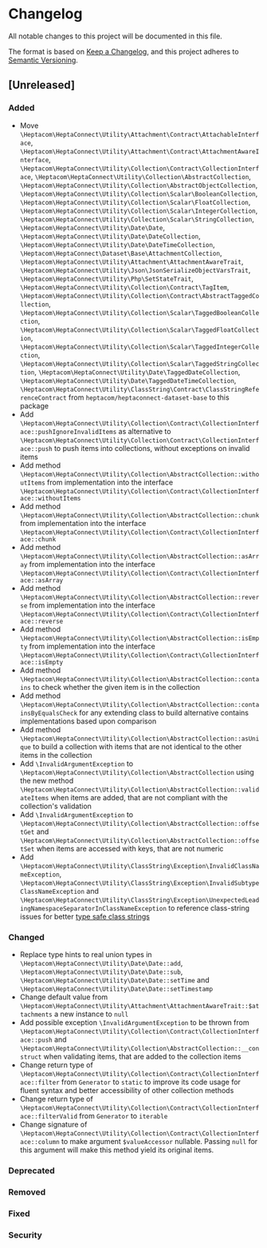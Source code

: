 # Changelog

All notable changes to this project will be documented in this file.

The format is based on [Keep a Changelog](https://keepachangelog.com/en/1.0.0/),
and this project adheres to [Semantic Versioning](https://semver.org/spec/v2.0.0.html).

## [Unreleased]

### Added

- Move `\Heptacom\HeptaConnect\Utility\Attachment\Contract\AttachableInterface`, `\Heptacom\HeptaConnect\Utility\Attachment\Contract\AttachmentAwareInterface`, `\Heptacom\HeptaConnect\Utility\Collection\Contract\CollectionInterface`, `\Heptacom\HeptaConnect\Utility\Collection\AbstractCollection`, `\Heptacom\HeptaConnect\Utility\Collection\AbstractObjectCollection`, `\Heptacom\HeptaConnect\Utility\Collection\Scalar\BooleanCollection`, `\Heptacom\HeptaConnect\Utility\Collection\Scalar\FloatCollection`, `\Heptacom\HeptaConnect\Utility\Collection\Scalar\IntegerCollection`, `\Heptacom\HeptaConnect\Utility\Collection\Scalar\StringCollection`, `\Heptacom\HeptaConnect\Utility\Date\Date`, `\Heptacom\HeptaConnect\Utility\Date\DateCollection`, `\Heptacom\HeptaConnect\Utility\Date\DateTimeCollection`, `\Heptacom\HeptaConnect\Dataset\Base\AttachmentCollection`, `\Heptacom\HeptaConnect\Utility\Attachment\AttachmentAwareTrait`, `\Heptacom\HeptaConnect\Utility\Json\JsonSerializeObjectVarsTrait`, `\Heptacom\HeptaConnect\Utility\Php\SetStateTrait`, `\Heptacom\HeptaConnect\Utility\Collection\Contract\TagItem`, `\Heptacom\HeptaConnect\Utility\Collection\Contract\AbstractTaggedCollection`, `\Heptacom\HeptaConnect\Utility\Collection\Scalar\TaggedBooleanCollection`, `\Heptacom\HeptaConnect\Utility\Collection\Scalar\TaggedFloatCollection`, `\Heptacom\HeptaConnect\Utility\Collection\Scalar\TaggedIntegerCollection`, `\Heptacom\HeptaConnect\Utility\Collection\Scalar\TaggedStringCollection`, `\Heptacom\HeptaConnect\Utility\Date\TaggedDateCollection`, `\Heptacom\HeptaConnect\Utility\Date\TaggedDateTimeCollection`, `\Heptacom\HeptaConnect\Utility\ClassString\Contract\ClassStringReferenceContract` from `heptacom/heptaconnect-dataset-base` to this package
- Add `\Heptacom\HeptaConnect\Utility\Collection\Contract\CollectionInterface::pushIgnoreInvalidItems` as alternative to `\Heptacom\HeptaConnect\Utility\Collection\Contract\CollectionInterface::push` to push items into collections, without exceptions on invalid items
- Add method `\Heptacom\HeptaConnect\Utility\Collection\AbstractCollection::withoutItems` from implementation into the interface `\Heptacom\HeptaConnect\Utility\Collection\Contract\CollectionInterface::withoutItems`
- Add method `\Heptacom\HeptaConnect\Utility\Collection\AbstractCollection::chunk` from implementation into the interface `\Heptacom\HeptaConnect\Utility\Collection\Contract\CollectionInterface::chunk`
- Add method `\Heptacom\HeptaConnect\Utility\Collection\AbstractCollection::asArray` from implementation into the interface `\Heptacom\HeptaConnect\Utility\Collection\Contract\CollectionInterface::asArray`
- Add method `\Heptacom\HeptaConnect\Utility\Collection\AbstractCollection::reverse` from implementation into the interface `\Heptacom\HeptaConnect\Utility\Collection\Contract\CollectionInterface::reverse`
- Add method `\Heptacom\HeptaConnect\Utility\Collection\AbstractCollection::isEmpty` from implementation into the interface `\Heptacom\HeptaConnect\Utility\Collection\Contract\CollectionInterface::isEmpty`
- Add method `\Heptacom\HeptaConnect\Utility\Collection\AbstractCollection::contains` to check whether the given item is in the collection
- Add method `\Heptacom\HeptaConnect\Utility\Collection\AbstractCollection::containsByEqualsCheck` for any extending class to build alternative contains implementations based upon comparison
- Add method `\Heptacom\HeptaConnect\Utility\Collection\AbstractCollection::asUnique` to build a collection with items that are not identical to the other items in the collection
- Add `\InvalidArgumentException` to `\Heptacom\HeptaConnect\Utility\Collection\AbstractCollection` using the new method `\Heptacom\HeptaConnect\Utility\Collection\AbstractCollection::validateItems` when items are added, that are not compliant with the collection's validation
- Add `\InvalidArgumentException` to `\Heptacom\HeptaConnect\Utility\Collection\AbstractCollection::offsetGet` and `\Heptacom\HeptaConnect\Utility\Collection\AbstractCollection::offsetSet` when items are accessed with keys, that are not numeric
- Add `\Heptacom\HeptaConnect\Utility\ClassString\Exception\InvalidClassNameException`, `\Heptacom\HeptaConnect\Utility\ClassString\Exception\InvalidSubtypeClassNameException` and `\Heptacom\HeptaConnect\Utility\ClassString\Exception\UnexpectedLeadingNamespaceSeparatorInClassNameException` to reference class-string issues for better [type safe class strings](https://heptaconnect.io/reference/adr/2022-06-12-type-safe-class-strings/)

### Changed

- Replace type hints to real union types in `\Heptacom\HeptaConnect\Utility\Date\Date::add`, `\Heptacom\HeptaConnect\Utility\Date\Date::sub`, `\Heptacom\HeptaConnect\Utility\Date\Date::setTime` and `\Heptacom\HeptaConnect\Utility\Date\Date::setTimestamp`
- Change default value from `\Heptacom\HeptaConnect\Utility\Attachment\AttachmentAwareTrait::$attachments` a new instance to `null`
- Add possible exception `\InvalidArgumentException` to be thrown from `\Heptacom\HeptaConnect\Utility\Collection\Contract\CollectionInterface::push` and `\Heptacom\HeptaConnect\Utility\Collection\AbstractCollection::__construct` when validating items, that are added to the collection items
- Change return type of `\Heptacom\HeptaConnect\Utility\Collection\Contract\CollectionInterface::filter` from `Generator` to `static` to improve its code usage for fluent syntax and better accessibility of other collection methods
- Change return type of `\Heptacom\HeptaConnect\Utility\Collection\Contract\CollectionInterface::filterValid` from `Generator` to `iterable`
- Change signature of `\Heptacom\HeptaConnect\Utility\Collection\Contract\CollectionInterface::column` to make argument `$valueAccessor` nullable. Passing `null` for this argument will make this method yield its original items.

### Deprecated

### Removed

### Fixed

### Security
